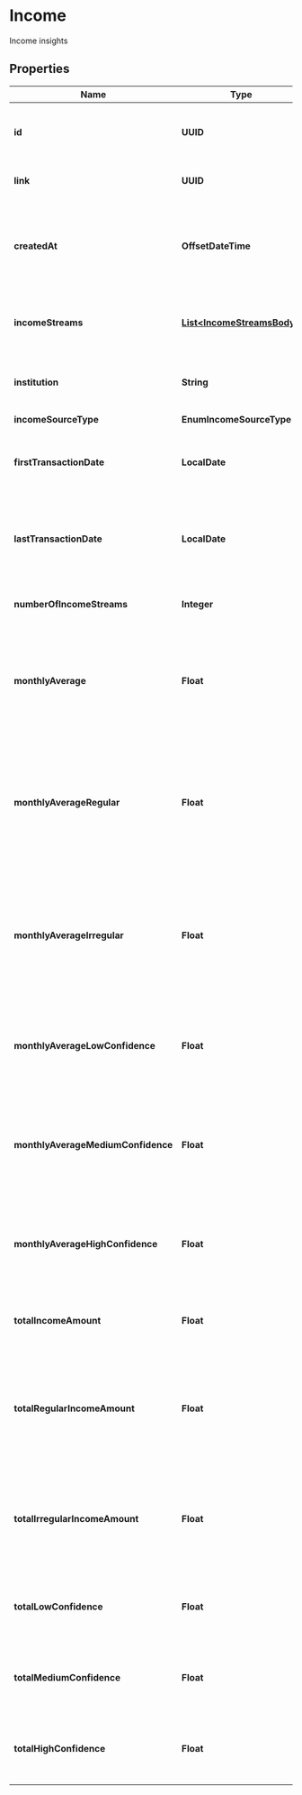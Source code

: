 

# Income

Income insights

## Properties

| Name | Type | Description | Notes |
|------------ | ------------- | ------------- | -------------|
|**id** | **UUID** | Belvo&#39;s unique identifier for the current income. |  |
|**link** | **UUID** | The &#x60;link.id&#x60; the account belongs to. |  |
|**createdAt** | **OffsetDateTime** | The ISO-8601 timestamp of when the data point was created in Belvo&#39;s database. |  |
|**incomeStreams** | [**List&lt;IncomeStreamsBody&gt;**](IncomeStreamsBody.md) | An array of enriched income stream objects. |  |
|**institution** | **String** | The institution where the account is registered. |  |
|**incomeSourceType** | **EnumIncomeSourceType** |  |  |
|**firstTransactionDate** | **LocalDate** | The date when the first transaction occurred, in &#x60;YYYY-MM-DD&#x60; format.  |  |
|**lastTransactionDate** | **LocalDate** | The date when when the last transaction occurred, in &#x60;YYYY-MM-DD&#x60; format.  |  |
|**numberOfIncomeStreams** | **Integer** | Number of total income streams analized.  |  |
|**monthlyAverage** | **Float** | Average amount of income received per month across all the accounts for the specific user.  |  |
|**monthlyAverageRegular** | **Float** | Average amount of regular income (with a frequency of &#x60;MONTHLY&#x60;, &#x60;BIWEEKLY&#x60;, or &#x60;WEEKLY&#x60;) received per month for the specific user.  |  |
|**monthlyAverageIrregular** | **Float** | Average amount of irregular income (with a frequency of &#x60;SINGLE&#x60; or &#x60;IRREGULAR&#x60;) received per month for the specific user.  |  |
|**monthlyAverageLowConfidence** | **Float** | Average amount of income received per month for the specific user with &#x60;LOW&#x60; confidence.  |  |
|**monthlyAverageMediumConfidence** | **Float** | Average amount of income received per month for the specific user with &#x60;MEDIUM&#x60; confidence.  |  |
|**monthlyAverageHighConfidence** | **Float** | Average amount of income received per month for the specific user with &#x60;HIGH&#x60; confidence.  |  |
|**totalIncomeAmount** | **Float** | Total amount of all income received for the specific user.  |  |
|**totalRegularIncomeAmount** | **Float** | Total amount of regular income (with a frequency of &#x60;MONTHLY&#x60;, &#x60;BIWEEKLY&#x60;, &#x60;WEEKLY&#x60;) for the specific user.  |  |
|**totalIrregularIncomeAmount** | **Float** | Total amount of irregular income (with a frequency of &#x60;SINGLE&#x60; or &#x60;IRREGULAR&#x60;) for the specific user.  |  [optional] |
|**totalLowConfidence** | **Float** | Total amount of income for the specific user with &#x60;LOW&#x60; confidence.  |  |
|**totalMediumConfidence** | **Float** | Total amount of income for the specific user with &#x60;MEDIUM&#x60; confidence.  |  |
|**totalHighConfidence** | **Float** | Total amount of income for the specific user with &#x60;HIGH&#x60; confidence.  |  |



